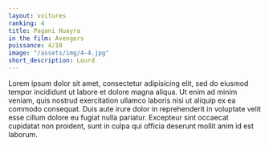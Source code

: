 ```yaml
---
layout: voitures
ranking: 4
title: Pagani Huayra
in the film: Avengers
puissance: 4/10
image: "/assets/img/4-4.jpg"
short_description: Lourd
---
```


Lorem ipsum dolor sit amet, consectetur adipisicing elit, sed do eiusmod tempor incididunt ut labore et dolore magna aliqua. Ut enim ad minim veniam, quis nostrud exercitation ullamco laboris nisi ut aliquip ex ea commodo consequat. Duis aute irure dolor in reprehenderit in voluptate velit esse cillum dolore eu fugiat nulla pariatur. Excepteur sint occaecat cupidatat non proident, sunt in culpa qui officia deserunt mollit anim id est laborum.
